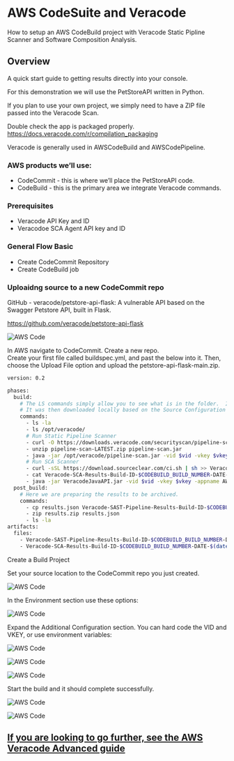 # AWS CodeSuite and Veracode

How to setup an AWS CodeBuild project with Veracode Static Pipline Scanner and Software Composition Analysis. 

## Overview
A quick start guide to getting results directly into your console.

For this demonstration we will use the PetStoreAPI written in Python.  

If you plan to use your own project, we simply need to have a ZIP file passed into the Veracode Scan. 

Double check the app is packaged properly.
https://docs.veracode.com/r/compilation_packaging

Veracode is generally used in AWSCodeBuild and AWSCodePipeline.

### AWS products we’ll use:

* CodeCommit - this is where we’ll place the PetStoreAPI code.
* CodeBuild - this is the primary area we integrate Veracode commands. 

### Prerequisites
* Veracode API Key and ID
* Veracodoe SCA Agent API key and ID

### General Flow Basic
* Create CodeCommit Repository 
* Create CodeBuild job

### Uploaidng source to a new CodeCommit repo

GitHub - veracode/petstore-api-flask: A vulnerable API based on the Swagger Petstore API, built in Flask. 

https://github.com/veracode/petstore-api-flask

![AWS Code](images/1-QuickStart.png)

In AWS navigate to CodeCommit.  Create a new repo.  
Create your first file called buildspec.yml, and past the below into it.  Then, choose the Upload File option and upload the petstore-api-flask-main.zip.

```bash
version: 0.2

phases:
  build:
    # The LS commands simply allow you to see what is in the folder.  In the previous step we created the petstoreapi.zip.
    # It was then downloaded locally based on the Source Configuration for this project to pull from the S3 bucket."
    commands:
      - ls -la
      - ls /opt/veracode/
      # Run Static Pipeline Scanner
      - curl -O https://downloads.veracode.com/securityscan/pipeline-scan-LATEST.zip
      - unzip pipeline-scan-LATEST.zip pipeline-scan.jar
      - java -jar /opt/veracode/pipeline-scan.jar -vid $vid -vkey $vkey --file petstoreapi.zip
      # Run SCA Scanner
      - curl -sSL https://download.sourceclear.com/ci.sh | sh >> Veracode-SCA-Results-Build-ID-$CODEBUILD_BUILD_NUMBER-DATE-$(date +%Y-%m-%d).txt
      - cat Veracode-SCA-Results-Build-ID-$CODEBUILD_BUILD_NUMBER-DATE-$(date +%Y-%m-%d).txt
      - java -jar VeracodeJavaAPI.jar -vid $vid -vkey $vkey -appname AWSCodeBuild-PetStoreAPI -action UploadAndScan -createprofile true -version $CODEBUILD_BUILD_ID -filepath petstore.zip
  post_build:
    # Here we are preparing the results to be archived.
    commands:
      - cp results.json Veracode-SAST-Pipeline-Results-Build-ID-$CODEBUILD_BUILD_NUMBER-DATE-$(date +%Y-%m-%d).json
      - zip results.zip results.json
      - ls -la
artifacts:
  files:
    - Veracode-SAST-Pipeline-Results-Build-ID-$CODEBUILD_BUILD_NUMBER-DATE-$(date +%Y-%m-%d).json
    - Veracode-SCA-Results-Build-ID-$CODEBUILD_BUILD_NUMBER-DATE-$(date +%Y-%m-%d).txt
```

Create a Build Project

Set your source location to the CodeCommit repo you just created.

![AWS Code](images/4-QuickStart.png)

In the Environment section use these options:

![AWS Code](images/4-QuickStart.png)

Expand the Additional Configuration section.  You can hard code the VID and VKEY, or use environment variables:

![AWS Code](images/5-QuickStart.png)

![AWS Code](images/6-QuickStart.png)

![AWS Code](images/7-QuickStart.png)

Start the build and it should complete successfully.

![AWS Code](images/8-QuickStart.png)

![AWS Code](images/9-QuickStart.png)


## [If you are looking to go further, see the AWS Veracode Advanced guide](/Advanced)